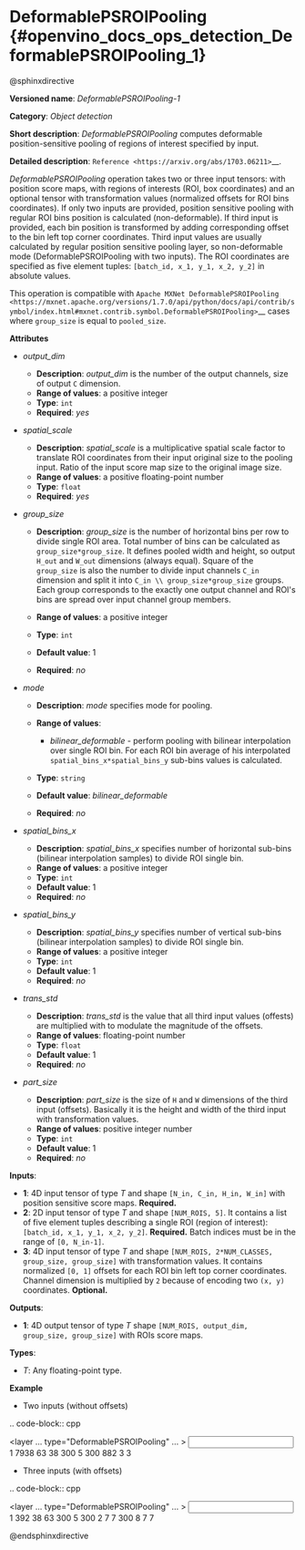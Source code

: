 # DeformablePSROIPooling {#openvino_docs_ops_detection_DeformablePSROIPooling_1}

@sphinxdirective

**Versioned name**: *DeformablePSROIPooling-1*

**Category**: *Object detection*

**Short description**: *DeformablePSROIPooling* computes deformable position-sensitive pooling of regions of interest specified by input.

**Detailed description**: `Reference <https://arxiv.org/abs/1703.06211>`__.

*DeformablePSROIPooling* operation takes two or three input tensors: with position score maps, with regions of interests (ROI, box coordinates) and an optional tensor with transformation values (normalized offsets for ROI bins coordinates).
If only two inputs are provided, position sensitive pooling with regular ROI bins position is calculated (non-deformable).
If third input is provided, each bin position is transformed by adding corresponding offset to the bin left top corner coordinates. Third input values are usually calculated by regular position sensitive pooling layer, so non-deformable mode (DeformablePSROIPooling with two inputs).
The ROI coordinates are specified as five element tuples: ``[batch_id, x_1, y_1, x_2, y_2]`` in absolute values.

This operation is compatible with `Apache MXNet DeformablePSROIPooling <https://mxnet.apache.org/versions/1.7.0/api/python/docs/api/contrib/symbol/index.html#mxnet.contrib.symbol.DeformablePSROIPooling>`__ cases where ``group_size`` is equal to ``pooled_size``.

**Attributes**

* *output_dim*

  * **Description**: *output_dim* is the number of the output channels, size of output `C` dimension.
  * **Range of values**: a positive integer
  * **Type**: ``int``
  * **Required**: *yes*

* *spatial_scale*

  * **Description**: *spatial_scale* is a multiplicative spatial scale factor to translate ROI coordinates from their input original size to the pooling input. Ratio of the input score map size to the original image size.
  * **Range of values**: a positive floating-point number
  * **Type**: ``float``
  * **Required**: *yes*

* *group_size*

  * **Description**: *group_size* is the number of horizontal bins per row to divide single ROI area. Total number of bins can be calculated as ``group_size*group_size``. It defines pooled width and height, so output ``H_out`` and ``W_out`` dimensions (always equal). Square of the ``group_size`` is also the number to divide input channels ``C_in`` dimension and split it into ``C_in \\ group_size*group_size`` groups. Each group corresponds to the exactly one output channel and ROI's bins are spread over input channel group members.

  * **Range of values**: a positive integer
  * **Type**: ``int``
  * **Default value**: 1
  * **Required**: *no*

* *mode*

  * **Description**: *mode* specifies mode for pooling.
  * **Range of values**:

    * *bilinear_deformable* - perform pooling with bilinear interpolation over single ROI bin. For each ROI bin average of his interpolated ``spatial_bins_x*spatial_bins_y`` sub-bins values is calculated.
  * **Type**: ``string``
  * **Default value**: *bilinear_deformable*
  * **Required**: *no*

* *spatial_bins_x*

  * **Description**: *spatial_bins_x* specifies number of horizontal sub-bins (bilinear interpolation samples) to divide ROI single bin.
  * **Range of values**: a positive integer
  * **Type**: ``int``
  * **Default value**: 1
  * **Required**: *no*

* *spatial_bins_y*

  * **Description**: *spatial_bins_y* specifies number of vertical sub-bins (bilinear interpolation samples) to divide ROI single bin.
  * **Range of values**: a positive integer
  * **Type**: ``int``
  * **Default value**: 1
  * **Required**: *no*

* *trans_std*

  * **Description**: *trans_std* is the value that all third input values (offests) are multiplied with to modulate the magnitude of the offsets.
  * **Range of values**: floating-point number
  * **Type**: ``float``
  * **Default value**: 1
  * **Required**: *no*

* *part_size*

  * **Description**: *part_size* is the size of ``H`` and ``W`` dimensions of the third input (offsets). Basically it is the height and width of the third input with transformation values.
  * **Range of values**: positive integer number
  * **Type**: ``int``
  * **Default value**: 1
  * **Required**: *no*

**Inputs**:

* **1**: 4D input tensor of type *T* and shape ``[N_in, C_in, H_in, W_in]`` with position sensitive score maps. **Required.**
* **2**: 2D input tensor of type *T* and shape ``[NUM_ROIS, 5]``. It contains a list of five element tuples describing a single ROI (region of interest): ``[batch_id, x_1, y_1, x_2, y_2]``. **Required.** Batch indices must be in the range of ``[0, N_in-1]``.
* **3**: 4D input tensor of type *T* and shape ``[NUM_ROIS, 2*NUM_CLASSES, group_size, group_size]`` with transformation values. It contains normalized ``[0, 1]`` offsets for each ROI bin left top corner coordinates. Channel dimension is multiplied by ``2`` because of encoding two ``(x, y)`` coordinates. **Optional.**

**Outputs**:

*   **1**: 4D output tensor of type *T* shape ``[NUM_ROIS, output_dim, group_size, group_size]`` with ROIs score maps.

**Types**:

* *T*: Any floating-point type.

**Example**

* Two inputs (without offsets)

.. code-block:: cpp
   
   <layer ... type="DeformablePSROIPooling" ... >
       <data spatial_scale="0.0625" output_dim="882" group_size="3" mode="bilinear_deformable" spatial_bins_x="4" spatial_bins_y="4" trans_std="0.0" part_size="3"/>
       <input>
           <port id="0">
               <dim>1</dim>
               <dim>7938</dim>
               <dim>63</dim>
               <dim>38</dim>
           </port>
           <port id="1">
               <dim>300</dim>
               <dim>5</dim>
           </port>
       </input>
       <output>
           <port id="2" precision="FP32">
               <dim>300</dim>
               <dim>882</dim>
               <dim>3</dim>
               <dim>3</dim>
           </port>
       </output>
   </layer>


* Three inputs (with offsets)

.. code-block:: cpp
   
   <layer ... type="DeformablePSROIPooling" ... >
       <data group_size="7" mode="bilinear_deformable" output_dim="8" part_size="7" spatial_bins_x="4" spatial_bins_y="4" spatial_scale="0.0625" trans_std="0.1"/>
       <input>
           <port id="0">
               <dim>1</dim>
               <dim>392</dim>
               <dim>38</dim>
               <dim>63</dim>
           </port>
           <port id="1">
               <dim>300</dim>
               <dim>5</dim>
           </port>
           <port id="2">
               <dim>300</dim>
               <dim>2</dim>
               <dim>7</dim>
               <dim>7</dim>
           </port>
       </input>
       <output>
           <port id="3" precision="FP32">
               <dim>300</dim>
               <dim>8</dim>
               <dim>7</dim>
               <dim>7</dim>
           </port>
       </output>
   </layer>

@endsphinxdirective

